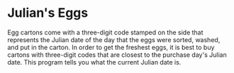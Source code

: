 Julian's Eggs
=======
Egg cartons come with a three-digit code stamped on the side that represents the Julian date of the day that the eggs were sorted, washed, and put in the carton.  In order to get the freshest eggs, it is best to buy cartons with three-digit codes that are closest to the purchase day's Julian date.  This program tells you what the current Julian date is.